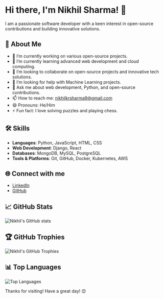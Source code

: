 # Hi there, I'm Nikhil Sharma! 👋

I am a passionate software developer with a keen interest in open-source contributions and building innovative solutions. 

## 🚀 About Me

- 🔭 I’m currently working on various open-source projects.
- 🌱 I’m currently learning advanced web development and cloud computing.
- 👯 I’m looking to collaborate on open-source projects and innovative tech solutions.
- 🤔 I’m looking for help with Machine Learning projects.
- 💬 Ask me about web development, Python, and open-source contributions.
- 📫 How to reach me: [nikhilkrsharma9@gmail.com](mailto:nikhilkrsharma9@gmail.com)
- 😄 Pronouns: He/Him
- ⚡ Fun fact: I love solving puzzles and playing chess.

## 🛠️ Skills

- **Languages**: Python, JavaScript, HTML, CSS
- **Web Development**: Django, React
- **Databases**: MongoDB, MySQL, PostgreSQL
- **Tools & Platforms**: Git, GitHub, Docker, Kubernetes, AWS

## 🌐 Connect with me

- [LinkedIn](https://www.linkedin.com/in/nikhilkumarsharma0901)
- [GitHub](https://github.com/nikhilkrsharma9)

## 📈 GitHub Stats

![Nikhil's GitHub stats](https://github-readme-stats.vercel.app/api?username=nikhilkrsharma9&show_icons=true&theme=radical)

## 🏆 GitHub Trophies

![Nikhil's GitHub Trophies](https://github-profile-trophy.vercel.app/?username=nikhilkrsharma9&theme=radical)

## 📊 Top Languages

![Top Languages](https://github-readme-stats.vercel.app/api/top-langs/?username=nikhilkrsharma9&layout=compact&theme=radical)

Thanks for visiting! Have a great day! 😊
``` ▋
